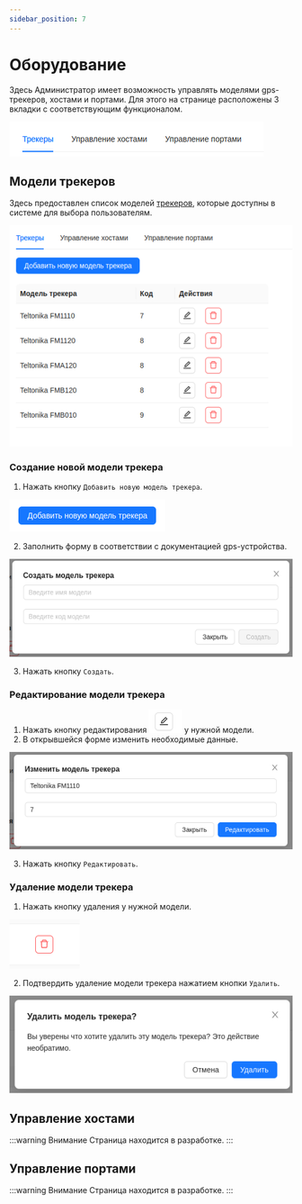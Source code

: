 ```yaml
---
sidebar_position: 7
---
```


#  Оборудование

Здесь Администратор имеет возможность управлять моделями gps-трекеров, хостами и портами.
Для этого на странице расположены 3 вкладки с соответствующим функционалом.

![](./imgs/equips-tabs-ru.png)

## Модели трекеров

Здесь предоставлен список моделей [трекеров](/ru/trackers/intro), которые доступны в системе для выбора пользователям.

![](./imgs/equips-ru.png)

### Создание новой модели трекера
1. Нажать кнопку `Добавить новую модель трекера`.

![](./imgs/add-equip-btn-ru.png)

2. Заполнить форму в соответствии с документацией gps-устройства.

![](./imgs/add-equip-ru.png)

3. Нажать кнопку `Создать`.

### Редактирование модели трекера
1. Нажать кнопку редактирования ![](./imgs/edit-btn.png) у нужной модели. 
2. В открывшейся форме изменить необходимые данные.

![](./imgs/edit-equip-ru.png)

3. Нажать кнопку `Редактировать`.

### Удаление модели трекера
1. Нажать кнопку удаления у нужной модели. 

![](./imgs/delete-trash.png) 

2. Подтвердить удаление модели трекера нажатием кнопки `Удалить`.

![](./imgs/delete-equip-ru.png)


## Управление хостами

:::warning Внимание
    Страница находится в разработке.
:::

## Управление портами

:::warning Внимание
    Страница находится в разработке.
:::
